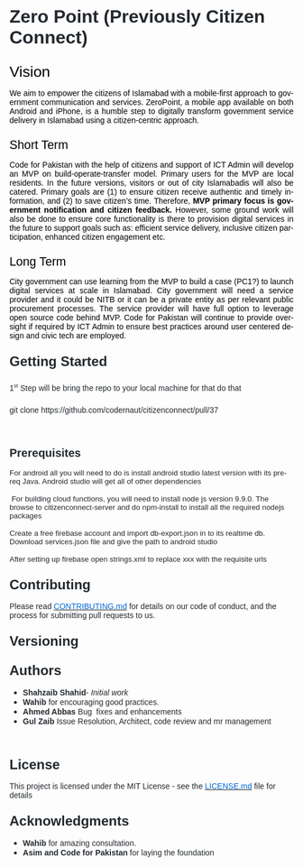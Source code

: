 <html>

<body lang=EN-US link=blue vlink=purple style='tab-interval:.5in'>

<div class=WordSection1>

<p class=MsoNormal style='mso-margin-top-alt:auto;margin-bottom:12.0pt'><b><span
style='font-size:24.0pt;font-family:"Arial","sans-serif";mso-fareast-font-family:
"Times New Roman";color:#24292E'>Zero Point (Previously Citizen Connect)</span></b></p>



<p class=MsoNormal style='margin-top:20.0pt;margin-right:0in;margin-bottom:
6.0pt;margin-left:0in;text-align:justify;mso-outline-level:1'><span
style='font-size:20.0pt;font-family:"Arial","sans-serif";mso-fareast-font-family:
"Times New Roman";color:black;mso-font-kerning:18.0pt'>Vision</span></p>



<p class=MsoNormal style='mso-margin-top-alt:auto;text-align:justify'><span
style='font-family:"Arial","sans-serif";mso-fareast-font-family:"Times New Roman";
color:black'>We aim to empower the citizens of Islamabad with a mobile-first
approach to government communication and services. <span class=SpellE><span
class=spelle><span style='font-family:"Arial","sans-serif"'>ZeroPoint</span></span></span>,
a mobile app available on both Android and iPhone, is a humble step to
digitally transform government service delivery in Islamabad using a
citizen-centric approach.</span></p>



<p class=MsoNormal style='margin-top:.25in;margin-right:0in;margin-bottom:6.0pt;
margin-left:0in;text-align:justify;mso-outline-level:2'><span style='font-size:
16.0pt;font-family:"Arial","sans-serif";mso-fareast-font-family:"Times New Roman";
color:black'>Short Term</span></p>



<p class=MsoNormal style='mso-margin-top-alt:auto;text-align:justify'><span
style='font-family:"Arial","sans-serif";mso-fareast-font-family:"Times New Roman";
color:black'>Code for Pakistan with the help of citizens and support of ICT
Admin will develop an MVP on build-operate-transfer model. Primary users for
the MVP are local residents. In the future versions, visitors or out of city <span
class=SpellE><span class=spelle><span style='font-family:"Arial","sans-serif"'>Islamabadis</span></span></span>
will also be catered. Primary goals are (1) to ensure citizen receive authentic
and timely information, and (2) to save citizen’s time. Therefore, <b>MVP
primary focus is government notification and citizen feedback. </b>However,
some ground work will also be done to ensure core functionality is there to
provision digital services in the future to support goals such as: efficient
service delivery, inclusive citizen participation, enhanced citizen engagement
etc.</span></p>



<p class=MsoNormal style='margin-top:.25in;margin-right:0in;margin-bottom:6.0pt;
margin-left:0in;text-align:justify;mso-outline-level:2'><span style='font-size:
16.0pt;font-family:"Arial","sans-serif";mso-fareast-font-family:"Times New Roman";
color:black'>Long Term</span></p>



<p class=MsoNormal style='mso-margin-top-alt:auto;text-align:justify'><span
style='font-family:"Arial","sans-serif";mso-fareast-font-family:"Times New Roman";
color:black'>City government can use learning from the MVP to build a case
(PC1?) to launch digital services at scale in Islamabad. City government will
need a service provider and it could be NITB or it can be a private entity as
per relevant public procurement processes. The service provider will have full
option to leverage open source code behind MVP. Code for Pakistan will continue
to provide oversight if required by ICT Admin to ensure best practices around
user centered design and civic tech are employed.</span></p>



<p class=MsoNormal style='margin-top:.25in;margin-right:0in;margin-bottom:12.0pt;
margin-left:0in'><b><span style='font-size:18.0pt;font-family:"Arial","sans-serif";
mso-fareast-font-family:"Times New Roman";color:#24292E'>Getting Started</span></b></p>



<p class=MsoNormal style='margin-top:.25in;margin-right:0in;margin-bottom:12.0pt;
margin-left:0in'><span style='font-family:"Arial","sans-serif";mso-fareast-font-family:
"Times New Roman";color:#24292E'>1</span><sup><span style='font-size:7.0pt;
font-family:"Arial","sans-serif";mso-fareast-font-family:"Times New Roman";
color:#24292E'>st</span></sup><span style='font-family:"Arial","sans-serif";
mso-fareast-font-family:"Times New Roman";color:#24292E'> Step will be bring
the repo to your local machine for that do that</span></p>



<p class=MsoNormal style='margin-top:.25in;margin-right:0in;margin-bottom:12.0pt;
margin-left:0in'><span class=SpellE><span class=GramE><span class=grame><span
style='font-family:"Arial","sans-serif";mso-fareast-font-family:"Times New Roman";
color:#24292E'>git</span></span></span></span><span style='font-family:"Arial","sans-serif";
mso-fareast-font-family:"Times New Roman";color:#24292E'> clone
https://github.com/codernaut/citizenconnect/pull/37</span><o:p></o:p></p>



<p class=MsoNormal style='mso-margin-top-alt:auto'><span style='mso-fareast-font-family:
"Times New Roman"'><u1:p>&nbsp;</u1:p></span></p>

<p class=MsoNormal style='margin-top:.25in;margin-right:0in;margin-bottom:12.0pt;
margin-left:0in'><b><span style='font-size:15.0pt;font-family:"Arial","sans-serif";
mso-fareast-font-family:"Times New Roman";color:#24292E'>Prerequisites</span></b></p>



<p class=MsoNormal style='mso-margin-top-alt:auto;margin-bottom:12.0pt'><span
style='font-size:10.0pt;font-family:"Arial","sans-serif";mso-fareast-font-family:
"Times New Roman";color:#24292E'>For android all you will need to do is install
android studio latest version with its <span class=SpellE><span class=spelle><span
style='font-family:"Arial","sans-serif"'>prereq</span></span></span> Java.
Android studio will get all of other dependencies</span></p>



<p class=MsoNormal style='mso-margin-top-alt:auto;margin-bottom:12.0pt'><span
style='font-size:10.0pt;font-family:"Arial","sans-serif";mso-fareast-font-family:
"Times New Roman";color:#24292E'><span style='mso-spacerun:yes'> </span>For
building cloud functions, you will need to install node <span class=SpellE><span
class=spelle><span style='font-family:"Arial","sans-serif"'>js</span></span></span>
version 9.9.0. The browse to <span class=SpellE><span class=spelle><span
style='font-family:"Arial","sans-serif"'>citizenconnect</span></span></span>-server
and do <span class=SpellE><span class=spelle><span style='font-family:"Arial","sans-serif"'>npm</span></span></span>-install
to install all the required <span class=SpellE><span class=spelle><span
style='font-family:"Arial","sans-serif"'>nodejs</span></span></span> packages</span></p>



<p class=MsoNormal style='mso-margin-top-alt:auto;margin-bottom:12.0pt'><span
style='font-size:10.0pt;font-family:"Arial","sans-serif";mso-fareast-font-family:
"Times New Roman";color:#24292E'>Create a free firebase account and import <span
class=SpellE><span class=spelle><span style='font-family:"Arial","sans-serif"'>db-export.json</span></span></span>
in to its <span class=SpellE><span class=spelle><span style='font-family:"Arial","sans-serif"'>realtime</span></span></span>
db. Download <span class=SpellE><span class=spelle><span style='font-family:
"Arial","sans-serif"'>services.json</span></span></span> file and give the path
to android studio </span></p>



<p class=MsoNormal style='mso-margin-top-alt:auto;margin-bottom:12.0pt'><span
style='font-size:10.0pt;font-family:"Arial","sans-serif";mso-fareast-font-family:
"Times New Roman";color:#24292E'>After setting up firebase open strings.xml to
replace xxx with the requisite <span class=SpellE><span class=spelle><span
style='font-family:"Arial","sans-serif"'>urls</span></span></span></span></p>



<p class=MsoNormal style='margin-top:.25in;margin-right:0in;margin-bottom:12.0pt;
margin-left:0in'><b><span style='font-size:18.0pt;font-family:"Arial","sans-serif";
mso-fareast-font-family:"Times New Roman";color:#24292E'>Contributing</span></b></p>



<p class=MsoNormal style='mso-margin-top-alt:auto;margin-bottom:12.0pt'><span
style='font-family:"Arial","sans-serif";mso-fareast-font-family:"Times New Roman";
color:#24292E'>Please read </span><span style='mso-fareast-font-family:"Times New Roman"'><a
href="https://gist.github.com/PurpleBooth/b24679402957c63ec426"><span
style='font-family:"Arial","sans-serif";color:#0366D6;text-decoration:none;
text-underline:none'>CONTRIBUTING.md</span></a></span><span style='font-family:
"Arial","sans-serif";mso-fareast-font-family:"Times New Roman";color:#24292E'>
for details on our code of conduct, and the process for submitting pull
requests to us.</span></p>



<p class=MsoNormal style='margin-top:.25in;margin-right:0in;margin-bottom:12.0pt;
margin-left:0in'><b><span style='font-size:18.0pt;font-family:"Arial","sans-serif";
mso-fareast-font-family:"Times New Roman";color:#24292E'>Versioning</span></b></p>



<p class=MsoNormal style='margin-top:.25in;margin-right:0in;margin-bottom:12.0pt;
margin-left:0in'><b><span style='font-size:18.0pt;font-family:"Arial","sans-serif";
mso-fareast-font-family:"Times New Roman";color:#24292E'>Authors</span></b></p>



<ul type=disc>
 <li class=MsoNormal style='color:#24292E;mso-margin-top-alt:auto;mso-list:
     l0 level1 lfo2;tab-stops:list .5in;vertical-align:baseline'><span
     class=SpellE><span class=spelle><b><span style='font-family:"Arial","sans-serif";
     mso-fareast-font-family:"Times New Roman"'>Shahzaib</span></b></span></span><b><span
     style='font-family:"Arial","sans-serif";mso-fareast-font-family:"Times New Roman"'>
     Shahid</span></b><span style='font-family:"Arial","sans-serif";mso-fareast-font-family:
     "Times New Roman"'>- <i>Initial work</i> </span><span style='mso-fareast-font-family:
     "Times New Roman"'><o:p></o:p></span></li>
 <li class=MsoNormal style='color:#24292E;mso-margin-top-alt:auto;mso-list:
     l0 level1 lfo2;tab-stops:list .5in;vertical-align:baseline'><span
     class=SpellE><span class=spelle><b><span style='font-family:"Arial","sans-serif";
     mso-fareast-font-family:"Times New Roman"'>Wahib</span></b></span></span><b><span
     style='font-family:"Arial","sans-serif";mso-fareast-font-family:"Times New Roman"'>
     </span></b><span style='font-family:"Arial","sans-serif";mso-fareast-font-family:
     "Times New Roman"'>for encouraging good practices.</span><span
     style='mso-fareast-font-family:"Times New Roman"'><o:p></o:p></span></li>
 
 <li class=MsoNormal style='color:#24292E;mso-margin-top-alt:auto;mso-list:
     l0 level1 lfo2;tab-stops:list .5in;vertical-align:baseline'><b><span
     style='font-family:"Arial","sans-serif";mso-fareast-font-family:"Times New Roman"'>Ahmed
     Abbas </span></b><span style='font-family:"Arial","sans-serif";mso-fareast-font-family:
     "Times New Roman"'>Bug &nbsp;fixes and enhancements</span><span
     style='mso-fareast-font-family:"Times New Roman"'><o:p></o:p></span></li>
 <li class=MsoNormal style='color:#24292E;mso-margin-top-alt:auto;mso-list:
     l0 level1 lfo2;tab-stops:list .5in;vertical-align:baseline'><b><span
     style='font-family:"Arial","sans-serif";mso-fareast-font-family:"Times New Roman"'>Gul
     Zaib</span></b><span style='font-family:"Arial","sans-serif";mso-fareast-font-family:
     "Times New Roman"'> Issue Resolution, Architect, code review and <span
     class=SpellE><span class=spelle><span style='font-family:"Arial","sans-serif"'>mr</span></span></span>
     management</span><span style='mso-fareast-font-family:"Times New Roman"'><o:p></o:p></span></li>
</ul>

<p class=MsoNormal style='mso-margin-top-alt:auto'><span style='mso-fareast-font-family:
"Times New Roman"'><u1:p>&nbsp;</u1:p></span></p>

<p class=MsoNormal style='margin-top:.25in;margin-right:0in;margin-bottom:12.0pt;
margin-left:0in'><b><span style='font-size:18.0pt;font-family:"Arial","sans-serif";
mso-fareast-font-family:"Times New Roman";color:#24292E'>License</span></b></p>



<p class=MsoNormal style='mso-margin-top-alt:auto;margin-bottom:12.0pt'><span
style='font-family:"Arial","sans-serif";mso-fareast-font-family:"Times New Roman";
color:#24292E'>This project is licensed under the MIT License - see the </span><span
style='mso-fareast-font-family:"Times New Roman"'><a
href="https://gist.github.com/PurpleBooth/LICENSE.md"><span style='font-family:
"Arial","sans-serif";color:#0366D6;text-decoration:none;text-underline:none'>LICENSE.md</span></a></span><span
style='font-family:"Arial","sans-serif";mso-fareast-font-family:"Times New Roman";
color:#24292E'> file for details</span></p>



<p class=MsoNormal style='margin-top:.25in;margin-right:0in;margin-bottom:12.0pt;
margin-left:0in'><b><span style='font-size:18.0pt;font-family:"Arial","sans-serif";
mso-fareast-font-family:"Times New Roman";color:#24292E'>Acknowledgments</span></b></p>



<ul style='margin-top:0in' type=disc>
 <li class=MsoNormal style='color:#24292E;margin-top:3.0pt;mso-list:l1 level1 lfo3;
     tab-stops:list .5in;vertical-align:baseline'><span class=SpellE><span
     class=spelle><b><span style='font-family:"Arial","sans-serif";mso-fareast-font-family:
     "Times New Roman"'>Wahib</span></b></span></span><b><span
     style='font-family:"Arial","sans-serif";mso-fareast-font-family:"Times New Roman"'>
     </span></b><span style='font-family:"Arial","sans-serif";mso-fareast-font-family:
     "Times New Roman"'>for amazing consultation.</span><span style='mso-fareast-font-family:
     "Times New Roman"'><o:p></o:p></span></li>
 <li class=MsoNormal style='color:#24292E;mso-margin-top-alt:auto;mso-list:
     l1 level1 lfo3;tab-stops:list .5in;vertical-align:baseline'><b><span
     style='font-family:"Arial","sans-serif";mso-fareast-font-family:"Times New Roman"'>Asim
     and Code for Pakistan</span></b><span style='font-family:"Arial","sans-serif";
     mso-fareast-font-family:"Times New Roman"'> for laying the foundation</span><span
     style='mso-fareast-font-family:"Times New Roman"'><o:p></o:p></span></li>
</ul>

<p class=MsoNormal style='mso-margin-top-alt:auto'><span style='font-family:
"Arial","sans-serif";mso-fareast-font-family:"Times New Roman";color:black'><span
style='mso-spacerun:yes'> </span></span><o:p></o:p></p>



<p class=MsoNormal style='mso-margin-top-alt:auto;mso-margin-bottom-alt:auto'><u1:p>&nbsp;</u1:p></p>

</div>

</body>

</html>
